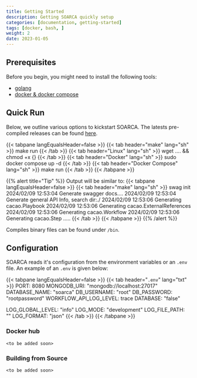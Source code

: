 ```yaml
---
title: Getting Started
description: Getting SOARCA quickly setup
categories: [documentation, getting-started]
tags: [docker, bash, ]
weight: 2
date: 2023-01-05
---
```


## Prerequisites

Before you begin, you might need to install the following tools:


- [golang](https://go.dev/doc/install)
- [docker & docker compose](https://docs.docker.com/engine/install/)

## Quick Run

Below, we outline various options to kickstart SOARCA. The latests pre-compiled releases can be found [here]().

{{< tabpane langEqualsHeader=false  >}}
{{< tab header="make" lang="sh" >}}
make run
{{< /tab >}}
{{< tab header="Linux" lang="sh" >}}
wget .... && chmod +x {}
{{< /tab >}}
{{< tab header="Docker" lang="sh" >}}
sudo docker compose up -d
{{< /tab >}}
{{< tab header="Docker Compose" lang="sh" >}}
make run
{{< /tab >}}
{{< /tabpane >}}




{{% alert title="Tip" %}}
Output will be similar to:
{{< tabpane langEqualsHeader=false  >}}
{{< tab header="make" lang="sh" >}}
swag init
2024/02/09 12:53:04 Generate swagger docs....
2024/02/09 12:53:04 Generate general API Info, search dir:./
2024/02/09 12:53:06 Generating cacao.Playbook
2024/02/09 12:53:06 Generating cacao.ExternalReferences
2024/02/09 12:53:06 Generating cacao.Workflow
2024/02/09 12:53:06 Generating cacao.Step
.....
{{< /tab >}}
{{< /tabpane >}}
{{% /alert %}}

Compiles binary files can be found under `/bin`. 


## Configuration

SOARCA reads it's configuration from the environment variables or an `.env` file. An example of an `.env` is given below:

{{< tabpane langEqualsHeader=false  >}}
{{< tab header="`.env`" lang="txt" >}}
PORT: 8080
MONGODB_URI: "mongodb://localhost:27017"
DATABASE_NAME: "soarca"
DB_USERNAME: "root"
DB_PASSWORD: "rootpassword"
WORKFLOW_API_LOG_LEVEL: trace
DATABASE: "false"

LOG_GLOBAL_LEVEL: "info"
LOG_MODE: "development"
LOG_FILE_PATH: ""
LOG_FORMAT: "json"
{{< /tab >}}
{{< /tabpane >}}

### Docker hub 

`<to be added soon>`

### Building from Source

`<to be added soon>`
